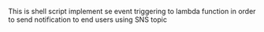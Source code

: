 This is shell script implement se event triggering to lambda function in order to send notification to end users using SNS topic

